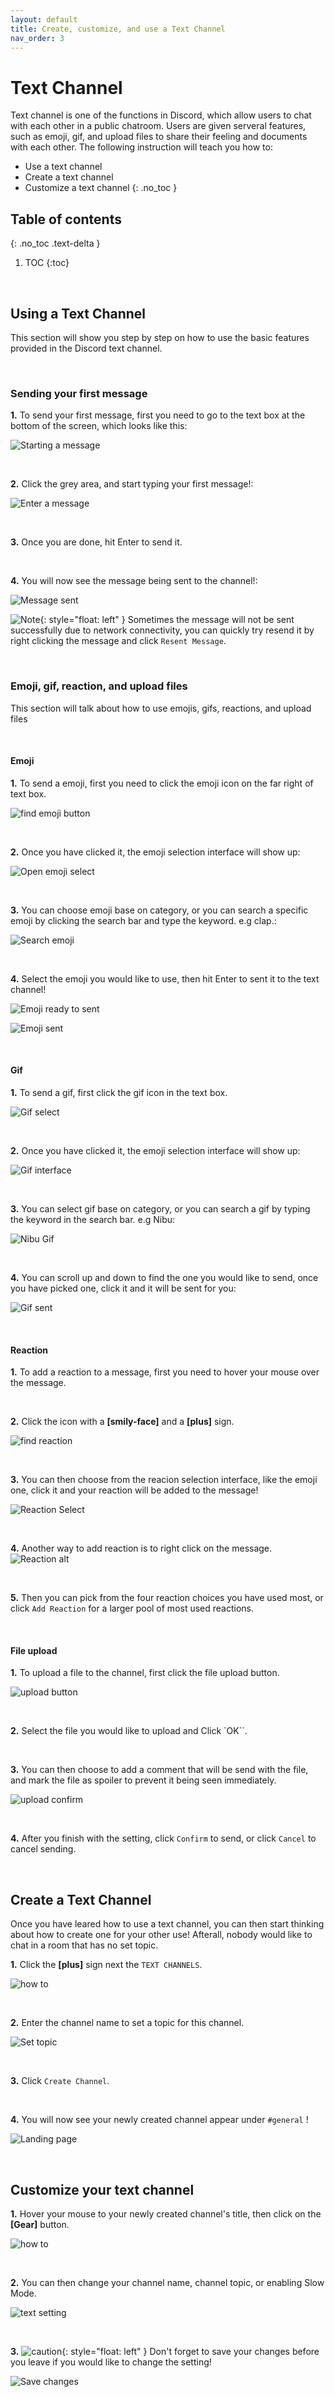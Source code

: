 ```yaml
---
layout: default
title: Create, customize, and use a Text Channel
nav_order: 3
---
```


# Text Channel

Text channel is one of the functions in Discord, which allow users to chat with each other in a public chatroom. Users are given serveral features, such as emoji, gif, and upload files to share their feeling and documents with each other. The following instruction will teach you how to:

- Use a text channel
- Create a text channel
- Customize a text channel
{: .no_toc }

## Table of contents
{: .no_toc .text-delta }

1. TOC
{:toc}

<br  />

## Using a Text Channel

This section will show you step by step on how to use the basic features provided in the Discord text channel.

<br  />

### Sending your first message

**1.** To send your first message, first you need to go to the text box at the bottom of the screen, which looks like this:

![Starting a message](https://github.com/bobsmithliu/discordfordummies/blob/gh-pages/assets/images/comm-user-doc-pic/text-channel-start-message.PNG?raw=true)

<br  />

**2.** Click the grey area, and start typing your first message!:

![Enter a message](https://github.com/bobsmithliu/discordfordummies/blob/gh-pages/assets/images/comm-user-doc-pic/text-channel-text-enter.png?raw=true)

<br  />

**3.** Once you are done, hit Enter to send it.

<br  />

**4.** You will now see the message being sent to the channel!:

![Message sent](https://github.com/bobsmithliu/discordfordummies/blob/gh-pages/assets/images/comm-user-doc-pic/text-channel-msg-sent.png?raw=true)

![Note](https://github.com/bobsmithliu/discordfordummies/blob/gh-pages/assets/images/comm-user-doc-pic/note.png?raw=true){: style="float: left" } Sometimes the message will not be sent successfully due to network connectivity, you can quickly try resend it by right clicking the message and click `Resent Message`.

<br  />

### Emoji, gif, reaction, and upload files

This section will talk about how to use emojis, gifs, reactions, and upload files

<br  />

#### Emoji

**1.** To send a emoji, first you need to click the emoji icon on the far right of text box.

![find emoji button](https://github.com/bobsmithliu/discordfordummies/blob/gh-pages/assets/images/comm-user-doc-pic/text-channel-emoji-find.png?raw=true)

<br  />

**2.** Once you have clicked it, the emoji selection interface will show up:

![Open emoji select](https://github.com/bobsmithliu/discordfordummies/blob/gh-pages/assets/images/comm-user-doc-pic/text-channel-emoji.png?raw=true)

<br  />

**3.** You can choose emoji base on category, or you can search a specific emoji by clicking the search bar and type the keyword. e.g clap.:

![Search emoji](https://github.com/bobsmithliu/discordfordummies/blob/gh-pages/assets/images/comm-user-doc-pic/text-channel-emoji-search.png?raw=true)

<br  />

**4.** Select the emoji you would like to use, then hit Enter to sent it to the text channel!

![Emoji ready to sent](https://github.com/bobsmithliu/discordfordummies/blob/gh-pages/assets/images/comm-user-doc-pic/text-channel-emoji-ready-to-send.png?raw=true)

![Emoji sent](https://github.com/bobsmithliu/discordfordummies/blob/gh-pages/assets/images/comm-user-doc-pic/text-channel-emoji-sent.png?raw=true)

<br  />

#### Gif

**1.** To send a gif, first click the gif icon in the text box.

![Gif select](https://github.com/bobsmithliu/discordfordummies/blob/gh-pages/assets/images/comm-user-doc-pic/text-channel-gif-icon.png?raw=true)

<br  />

**2.** Once you have clicked it, the emoji selection interface will show up:

![Gif interface](https://github.com/bobsmithliu/discordfordummies/blob/gh-pages/assets/images/comm-user-doc-pic/text-channel-gif.png?raw=true)

<br  />

**3.** You can select gif base on category, or you can search a gif by typing the keyword in the search bar. e.g Nibu:

![Nibu Gif](https://github.com/bobsmithliu/discordfordummies/blob/gh-pages/assets/images/comm-user-doc-pic/text-channel-gif-search.png?raw=true)

<br  />

**4.** You can scroll up and down to find the one you would like to send, once you have picked one, click it and it will be sent for you:

![Gif sent](https://github.com/bobsmithliu/discordfordummies/blob/gh-pages/assets/images/comm-user-doc-pic/text-channel-gif-sent.png?raw=true)

<br  />

#### Reaction

**1.** To add a reaction to a message, first you need to hover your mouse over the message.

<br  />

**2.** Click the icon with a **[smily-face]** and a **[plus]** sign.

![find reaction](https://github.com/bobsmithliu/discordfordummies/blob/gh-pages/assets/images/comm-user-doc-pic/text-channel-find-reaction.png?raw=true)

<br  />

**3.** You can then choose from the reacion selection interface, like the emoji one, click it and your reaction will be added to the message!

![Reaction Select](https://github.com/bobsmithliu/discordfordummies/blob/gh-pages/assets/images/comm-user-doc-pic/text-channel-add-reaction.png?raw=true)

<br  />

**4.** Another way to add reaction is to right click on the message.
![Reaction alt](https://github.com/bobsmithliu/discordfordummies/blob/gh-pages/assets/images/comm-user-doc-pic/text-channel-reaction-alt.png?raw=true)

<br  />

**5.** Then you can pick from the four reaction choices you have used most, or click `Add Reaction` for a larger pool of most used reactions.
    
<br  />

#### File upload

**1.** To upload a file to the channel, first click the file upload button.

![upload button](https://github.com/bobsmithliu/discordfordummies/blob/gh-pages/assets/images/comm-user-doc-pic/text-channel-file-upload-button.png?raw=true)

<br  />

**2.** Select the file you would like to upload and Click `OK``.

<br  />

**3.** You can then choose to add a comment that will be send with the file, and mark the file as spoiler to prevent it being seen immediately.

![upload confirm](https://github.com/bobsmithliu/discordfordummies/blob/gh-pages/assets/images/comm-user-doc-pic/text-channel-file-upload-option.png?raw=true)

<br  />

**4.** After you finish with the setting, click `Confirm` to send, or click `Cancel` to cancel sending.

<br  />

## Create a Text Channel

Once you have leared how to use a text channel, you can then start thinking about how to create one for your other use! Afterall, nobody would like to chat in a room that has no set topic.

**1.** Click the **[plus]** sign next the `TEXT CHANNELS`.

![how to](https://github.com/bobsmithliu/discordfordummies/blob/gh-pages/assets/images/comm-user-doc-pic/text-channel-create-how-to.png?raw=true)

<br  />

**2.** Enter the channel name to set a topic for this channel.

![Set topic](https://github.com/bobsmithliu/discordfordummies/blob/gh-pages/assets/images/comm-user-doc-pic/text-channel-create-channel-setting.png?raw=true)

<br  />

**3.** Click `Create Channel`.

<br  />

**4.** You will now see your newly created channel appear under `#general` !
    
![Landing page](https://github.com/bobsmithliu/discordfordummies/blob/gh-pages/assets/images/comm-user-doc-pic/text-channel-create-channel-landing.png?raw=true)

<br  />

## Customize your text channel

**1.** Hover your mouse to your newly created channel's title, then click on the **[Gear]** button.

![how to](https://github.com/bobsmithliu/discordfordummies/blob/gh-pages/assets/images/comm-user-doc-pic/text-channel-create-how-to.png?raw=true)

<br  />

**2.** You can then change your channel name, channel topic, or enabling Slow Mode.

![text setting](https://github.com/bobsmithliu/discordfordummies/blob/gh-pages/assets/images/comm-user-doc-pic/text-channel-setting-landing-page.png?raw=true)

<br  />

**3.** ![caution](https://github.com/bobsmithliu/discordfordummies/blob/gh-pages/assets/images/comm-user-doc-pic/caution.png?raw=true){: style="float: left" } Don't forget to save your changes before you leave if you would like to change the setting!

![Save changes](https://github.com/bobsmithliu/discordfordummies/blob/gh-pages/assets/images/comm-user-doc-pic/voice-channel-customize-3.PNG?raw=true)
